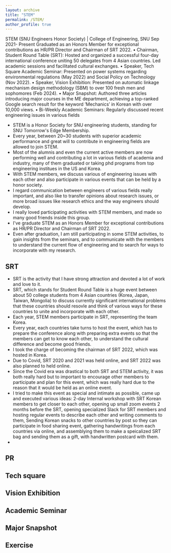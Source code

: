 ```yaml
---
layout: archive
title: "STEM"
permalink: /STEM/
author_profile: true
---
```


 STEM (SNU Engineers Honor Society) | College of Engineering, SNU
 Sep 2021- Present
 Graduated as an Honors Member for exceptional contributions as HR/PR Director and Chairman of SRT 2022.
 • Chairman, Student Round Table (SRT): Hosted and organized a successful four-day international conference uniting
 50 delegates from 4 Asian countries. Led academic sessions and facilitated cultural exchanges.
 • Speaker, Tech Square Academic Seminar: Presented on power systems regarding environmental regulations (May
 2022) and Social Policy on Technology (Nov 2022).
 • Speaker, Vision Exhibition: Presented on automatic linkage mechanism design methodology (SBM) to over 100 fresh
men and sophomores (Feb 2024).
 • Major Snapshot: Authored three articles introducing major courses in the ME department, achieving a top-ranked
 Google search result for the keyword ’Mechanics’ in Korean with over 10,000 views.
 • Bi-Weekly Academic Seminars: Regularly discussed recent engineering issues in various fields

- STEM is a Honor Society for SNU engineering students, standing for SNU Tomorrow's Edge Membership.
- Every year, between 20~30 students with superior academic performance and great will to contribute in engineering fields are allowed to join STEM.
- Most of the alumnis and even the current active members are now performing well and contributing a lot in various fields of academia and industry, many of them graduated or taking phd programs from top engineering institues in the US and Korea.
- With STEM members, we discuss various of engineering issues with each other and also participate in various events that can be held by a honor society.
- I regard communication between engineers of various fields really important, and also like to transfer opinions about research issues, or more broad issues like research ethics and the way engineers should develop.
- I really loved participating activities with STEM members, and made so many good friends inside this group.
- I've graduate STEM as an Honors Member for exceptional contributions as HR/PR Director and Chairman of SRT 2022.
- Even after graduation, I am still participating in some STEM activities, to gain insights from the seminars, and to communicate with the members to understand the current flow of engineering and to search for ways to incorporate with my research.

## SRT

- SRT is the activity that I have strong attraction and devoted a lot of work and love to it.
- SRT, which stands for Student Round Table is a huge event between about 50 college students from 4 Asian countries (Korea, Japan, Taiwan, Mongolia) to discuss currently significant international problems that these countries should resovle and think of various ways for these countries to unite and incorporate with each other.
- Each year, STEM members participate in SRT, representing the team Korea.
- Every year, each countries take turns to host the event, which has to prepare the conference along with preparing extra events so that the members can get to know each other, to understand the cultural difference and become good friends.
- I took the charge of becoming the chairman of SRT 2022, which was hosted in Korea.
- Due to Covid, SRT 2020 and 2021 was held online, and SRT 2022 was also planned to held online.
- Since the Covid era was drastical to both SRT and STEM activity, it was both really hard but to important to encourage other members to participate and plan for this event, which was really hard due to the reason that it would be held as an online event.
- I tried to make this event as special and intimate as possible, came up and executed various ideas: 2-day Internal workshop with SRT Korean members to get closer to each other, opening up small zoom events 2 months before the SRT, opening specialized Slack for SRT members and hosting regular events to describe each other and writing comments to them, Sending Korean snacks to other countries by post so they can participate in food sharing event, gathering handwritings from each countries via online, and assemblying them to make a speicalized SRT bag and sending them as a gift, with handwritten postcard with them.
- 

## PR

## Tech square

## Vision Exhibition

## Academic Seminar

## Major Snapshot

## Exercise
